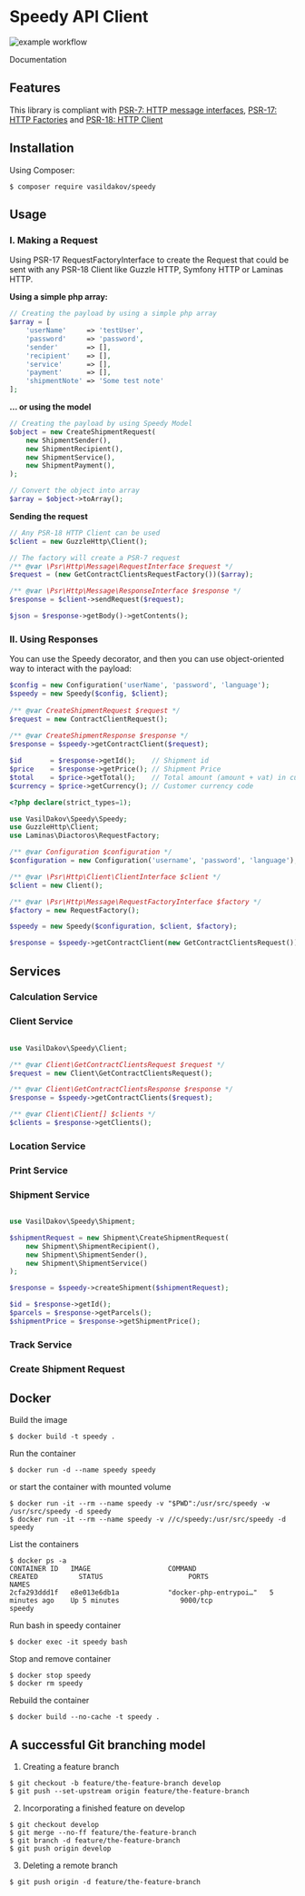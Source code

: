 # Speedy API Client

![example workflow](https://github.com/vasildakov/speedy/actions/workflows/php.yml/badge.svg)

Documentation

## Features

This library is compliant with [PSR-7: HTTP message interfaces](https://www.php-fig.org/psr/psr-7/), [PSR-17: HTTP Factories](https://www.php-fig.org/psr/psr-17/) and [PSR-18: HTTP Client](https://www.php-fig.org/psr/psr-18/) 


## Installation

Using Composer: 

```
$ composer require vasildakov/speedy
```

## Usage

### I. Making a Request
Using PSR-17 RequestFactoryInterface to create the Request that could be sent with 
any PSR-18 Client like Guzzle HTTP, Symfony HTTP or Laminas HTTP.

**Using a simple php array:**

```php
// Creating the payload by using a simple php array 
$array = [
    'userName'     => 'testUser',
    'password'     => 'password',
    'sender'       => [],
    'recipient'    => [],
    'service'      => [],
    'payment'      => [],
    'shipmentNote' => 'Some test note'
];
```

**... or using the model**

```php
// Creating the payload by using Speedy Model 
$object = new CreateShipmentRequest(
    new ShipmentSender(),
    new ShipmentRecipient(),
    new ShipmentService(),
    new ShipmentPayment(),
);

// Convert the object into array
$array = $object->toArray();
```

**Sending the request**

```php
// Any PSR-18 HTTP Client can be used
$client = new GuzzleHttp\Client();

// The factory will create a PSR-7 request
/** @var \Psr\Http\Message\RequestInterface $request */
$request = (new GetContractClientsRequestFactory())($array);

/** @var \Psr\Http\Message\ResponseInterface $response */
$response = $client->sendRequest($request);

$json = $response->getBody()->getContents();

```

### II. Using Responses

You can use the Speedy decorator, and then you can use object-oriented way to
interact with the payload:

```php
$config = new Configuration('userName', 'password', 'language');
$speedy = new Speedy($config, $client);
    
/** @var CreateShipmentRequest $request */
$request = new ContractClientRequest();
    
/** @var CreateShipmentResponse $response */
$response = $speedy->getContractClient($request);

$id       = $response->getId();    // Shipment id
$price    = $response->getPrice(); // Shipment Price
$total    = $price->getTotal();    // Total amount (amount + vat) in customer’s currency.
$currency = $price->getCurrency(); // Customer currency code
```




```php
<?php declare(strict_types=1);

use VasilDakov\Speedy\Speedy;
use GuzzleHttp\Client;
use Laminas\Diactoros\RequestFactory;

/** @var Configuration $configuration */
$configuration = new Configuration('username', 'password', 'language');

/** @var \Psr\Http\Client\ClientInterface $client */
$client = new Client();

/** @var \Psr\Http\Message\RequestFactoryInterface $factory */
$factory = new RequestFactory();

$speedy = new Speedy($configuration, $client, $factory);

$response = $speedy->getContractClient(new GetContractClientsRequest());

```

## Services

### Calculation Service

### Client Service

```php

use VasilDakov\Speedy\Client;

/** @var Client\GetContractClientsRequest $request */
$request = new Client\GetContractClientsRequest();

/** @var Client\GetContractClientsResponse $response */
$response = $speedy->getContractClients($request);

/** @var Client\Client[] $clients */
$clients = $response->getClients();

```

### Location Service

### Print Service

### Shipment Service

```php

use VasilDakov\Speedy\Shipment;

$shipmentRequest = new Shipment\CreateShipmentRequest(
    new Shipment\ShipmentRecipient(),
    new Shipment\ShipmentSender(),
    new Shipment\ShipmentService()
);

$response = $speedy->createShipment($shipmentRequest);

$id = $response->getId();
$parcels = $response->getParcels();
$shipmentPrice = $response->getShipmentPrice();

```

### Track Service

### Create Shipment Request



## Docker

Build the image
```
$ docker build -t speedy .
```

Run the container
```
$ docker run -d --name speedy speedy
```
or start the container with mounted volume
```
$ docker run -it --rm --name speedy -v "$PWD":/usr/src/speedy -w /usr/src/speedy -d speedy
$ docker run -it --rm --name speedy -v //c/speedy:/usr/src/speedy -d speedy
```

List the containers
```
$ docker ps -a
CONTAINER ID   IMAGE                   COMMAND                  CREATED          STATUS                     PORTS                                        NAMES
2cfa293ddd1f   e8e013e6db1a            "docker-php-entrypoi…"   5 minutes ago    Up 5 minutes               9000/tcp                                     speedy
```

Run bash in speedy container
```
$ docker exec -it speedy bash
```

Stop and remove container
```
$ docker stop speedy
$ docker rm speedy
```

Rebuild the container
```
$ docker build --no-cache -t speedy .
```


## A successful Git branching model

1. Creating a feature branch

```
$ git checkout -b feature/the-feature-branch develop
$ git push --set-upstream origin feature/the-feature-branch
```

2. Incorporating a finished feature on develop

```
$ git checkout develop
$ git merge --no-ff feature/the-feature-branch
$ git branch -d feature/the-feature-branch
$ git push origin develop
```

3. Deleting a remote branch

```
$ git push origin -d feature/the-feature-branch
```